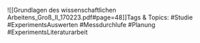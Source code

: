 
![[Grundlagen des wissenschaftlichen Arbeitens_Groß_II_170223.pdf#page=48]]Tags & Topics:
   #Studie
   #ExperimentsAuswerten
   #Messdurchlufe
   #Planung
   #ExperimentsLiteraturarbeit